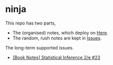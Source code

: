 # ninja

This repo has two parts,

- The (organised) notes, which deploy on [Here](https://ninja.rtfd.io/).
- The random, rush notes are kept in [Issues](https://github.com/tsai-jiewen/ninja/issues).

The long-term supported issues.

- [[Book Notes] Statistical Inference 2/e #23](https://github.com/tsai-jiewen/ninja/issues/23)

